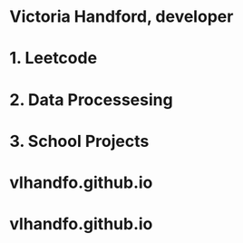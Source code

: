 # Victoria Handford, developer

# 1. Leetcode 

# 2. Data Processesing

# 3. School Projects 


# vlhandfo.github.io
# vlhandfo.github.io
